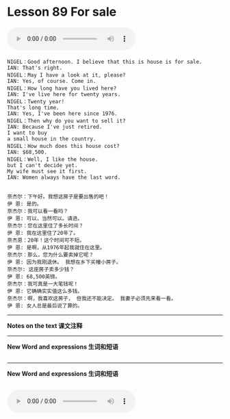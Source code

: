 # Lesson 89 For sale

​<audio id="audio" controls="" loop="loop">
    <source id="mp3" src="https://online1.tingclass.net/lesson/shi0529/0000/16/89.mp3"> 
</audio>

```
NIGEL：Good afternoon. I believe that this is house is for sale.
IAN: That's right.
NIGEL：May I have a look at it, please?
IAN: Yes, of course. Come in.
NIGEL：How long have you lived here?
IAN: I've live here for twenty years.
NIGEL：Twenty year!
That's long time.
IAN: Yes, I've been here since 1976.
NIGEL：Then why do you want to sell it?
IAN: Because I've just retired.
I want to buy
a small house in the country.
NIGEL：How much does this house cost?
IAN: $68,500.
NIGEL：Well, I like the house.
but I can't decide yet.
My wife must see it first.
IAN: Women always have the last word.


奈杰尔：下午好。我想这房子是要出售的吧！
伊 恩: 是的。
奈杰尔：我可以看一看吗？
伊 恩: 可以，当然可以。请进。
奈杰尔：您在这里住了多长时间？
伊 恩: 我在这里住了20年了。
奈杰恩：20年！这个时间可不短。
伊 恩: 是啊，从1976年起我就住在这里。
奈杰尔：那么，您为什么要卖掉它呢？
伊 恩: 因为我刚退休。 我想在乡下买幢小房子。
奈杰尔: 这座房子卖多少钱？
伊 恩: 68,500英镑。
奈杰尔：我可真是一大笔钱呢！
伊 恩: 它确确实实值这么多钱。
奈杰尔：啊，我喜欢这房子， 但我还不能决定。 我妻子必须先来看一看。
伊 恩: 女人总是最后说了算的。
```

------------
**Notes on the text 课文注释**

-------------
**New Word and expressions 生词和短语**
```markdown

```
-------------

**New Word and expressions 生词和短语**
```markdown

```

<audio id="audio" controls="" loop="loop">
    <source id="mp3" src="https://i.xiao84.com/en-nce/1mp3-en/lesson90.mp3">
</audio>